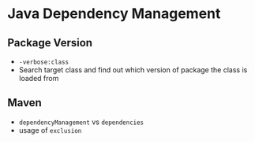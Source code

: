 # Java Dependency Management

## Package Version

- `-verbose:class`
- Search target class and find out which version of package the class is loaded from

## Maven

- `dependencyManagement` vs `dependencies`
- usage of `exclusion`